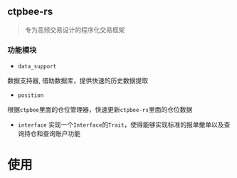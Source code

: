 ## ctpbee-rs 

> 专为高频交易设计的程序化交易框架


### 功能模块

- `data_support` 

数据支持器, 借助数据库，提供快速的历史数据提取

- `position`

根据`ctpbee`里面的仓位管理器，快速更新`ctpbee-rs`里面的仓位数据

- `interface` 
实现一个`Interface`的`Trait`，使得能够实现标准的报单撤单以及查询持仓和查询账户功能



# 使用 